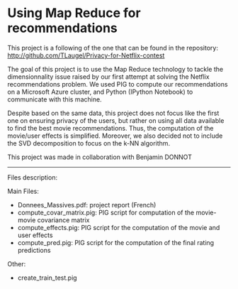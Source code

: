 # Using Map Reduce for recommendations
This project is a following of the one that can be found in the repository: http://github.com/TLaugel/Privacy-for-Netflix-contest

The goal of this project is to use the Map Reduce technology to tackle the dimensionnality issue raised by our first attempt at solving the Netflix recommendations problem. We used PIG to compute our recommendations on a Microsoft Azure cluster, and Python (IPython Notebook) to communicate with this machine. 

Despite based on the same data, this project does not focus like the first one on ensuring privacy of the users, but rather on using all data available to find the best movie recommendations. Thus, the computation of the movie/user effects is simplified. Moreover, we also decided not to include the SVD decomposition to focus on the k-NN algorithm.

This project was made in collaboration with Benjamin DONNOT

_________________________
Files description:

Main Files:
- Donnees_Massives.pdf: project report (French)
- compute_covar_matrix.pig: PIG script for computation of the movie-movie covariance matrix
- compute_effects.pig: PIG script for the computation of the movie and user effects
- compute_pred.pig: PIG script for the computation of the final rating predictions

Other:
- create_train_test.pig
